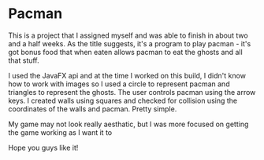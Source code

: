 # Pacman

This is a project that I assigned myself and was able to finish in about two and a half weeks.
As the title suggests, it's a program to play pacman - it's got bonus food that when eaten allows pacman to eat the ghosts and all that stuff.

I used the JavaFX api and at the time I worked on this build, I didn't know how to work with images so I used a circle to represent pacman and triangles to represent the ghosts.
The user controls pacman using the arrow keys. I created walls using squares and checked for collision using the coordinates of the walls and pacman. Pretty simple.

My game may not look really aesthatic, but I was more focused on getting the game working as I want it to

Hope you guys like it!
